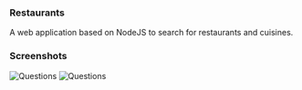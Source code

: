 ### Restaurants
A web application based on NodeJS to search for restaurants and cuisines.

### Screenshots
![Questions](https://raw.githubusercontent.com/rohitkori/restaurant_search_app/master/server/screenshots/restaurant2.png)
![Questions](https://raw.githubusercontent.com/rohitkori/restaurant_search_app/master/server/screenshots/restaurant1.png)
